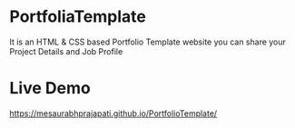 # PortfoliaTemplate
It is an HTML & CSS based Portfolio Template website you can share your Project Details and Job Profile
# Live Demo
https://mesaurabhprajapati.github.io/PortfolioTemplate/
